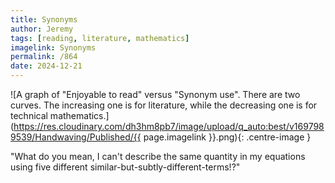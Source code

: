 ```yaml
---
title: Synonyms
author: Jeremy
tags: [reading, literature, mathematics]
imagelink: Synonyms
permalink: /864
date: 2024-12-21
---
```


![A graph of "Enjoyable to read" versus "Synonym use". There are two curves. The increasing one is for literature, while the decreasing one is for technical mathematics.](https://res.cloudinary.com/dh3hm8pb7/image/upload/q_auto:best/v1697989539/Handwaving/Published/{{ page.imagelink }}.png){: .centre-image }

"What do you mean, I can't describe the same quantity in my equations using five different similar-but-subtly-different-terms!?"
